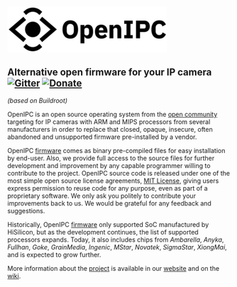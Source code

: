 ![OpenIPC logo](images/logo_openipc.png)

## Alternative open firmware for your IP camera  [![Gitter](https://badges.gitter.im/Join%20Chat.svg)][gitter]  [![Donate](https://img.shields.io/badge/Donate-PayPal-green.svg)][paypal]
_(based on Buildroot)_

OpenIPC is an open source operating system from the [open community](opencollective)
targeting for IP cameras with ARM and MIPS processors from several manufacturers in 
order to replace that closed, opaque, insecure, often abandoned and unsupported 
firmware pre-installed by a vendor.

OpenIPC [firmware][firmware] comes as binary pre-compiled files for easy 
installation by end-user. Also, we provide full access to the source files for 
further development and improvement by any capable programmer willing to 
contribute to the project. OpenIPC source code is released under one of the most 
simple open source license agreements, [MIT License][mit], giving users express 
permission to reuse code for any purpose, even as part of a proprietary software.
We only ask you politely to contribute your improvements back to us. We would 
be grateful for any feedback and suggestions.

Historically, OpenIPC [firmware][firmware] only supported SoC manufactured by 
HiSilicon, but as the development continues, the list of supported processors
expands. Today, it also includes chips from _Ambarella_, _Anyka_, _Fullhan_, _Goke_,
_GrainMedia_, _Ingenic_, _MStar_, _Novatek_, _SigmaStar_, _XiongMai_, and is 
expected to grow further.

More information about the [project][project] is available in our [website][website]
and on the [wiki][wiki].

[firmware]: https://github.com/openipc/firmware/
[gitter]: https://gitter.im/openipc
[mit]: https://opensource.org/license/mit/
[opencollective]: https://opencollective.com/openipc
[paypal]: https://www.paypal.com/donate/?hosted_button_id=C6F7UJLA58MBS
[project]: https://github.com/openipc/
[website]: https://openipc.org/
[wiki]: https://openipc.github.io/wiki/
